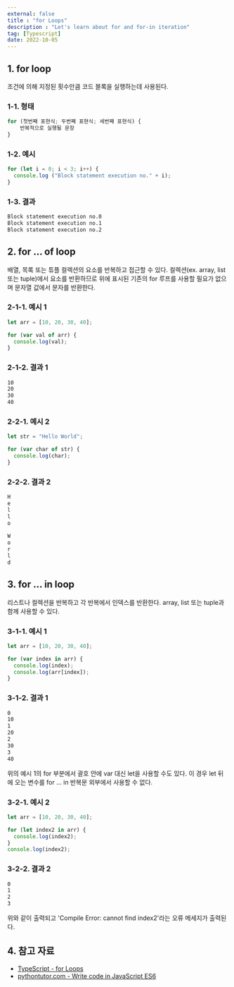 ```yaml
---
external: false
title : "for Loops"
description : "Let's learn about for and for-in iteration"
tag: [Typescript]
date: 2022-10-05
---
```


## 1. for loop

조건에 의해 지정된 횟수만큼 코드 블록을 실행하는데 사용된다.

### 1-1. 형태

```ts
for (첫번째 표현식; 두번째 표현식; 세번째 표현식) {
    반복적으로 실행될 문장
}
```

### 1-2. 예시

```ts
for (let i = 0; i < 3; i++) {
  console.log ("Block statement execution no." + i);
}
```

### 1-3. 결과

```bash
Block statement execution no.0
Block statement execution no.1
Block statement execution no.2
```

## 2. for ... of loop

배열, 목록 또는 튜플 컬렉션의 요소를 반복하고 접근할 수 있다.
컬렉션(ex. array, list 또는 tuple)에서 요소를 반환하므로 위에 표시된 기존의 for 루프를 사용할 필요가 없으며 문자열 값에서 문자를 반환한다.

### 2-1-1. 예시 1

```ts
let arr = [10, 20, 30, 40];

for (var val of arr) {
  console.log(val);
}
```

### 2-1-2. 결과 1

```bash
10
20
30
40
```

### 2-2-1. 예시 2

```ts
let str = "Hello World";

for (var char of str) {
  console.log(char);
}
```

### 2-2-2. 결과 2

```bash
H
e
l
l
o
 
W
o
r
l
d
```

## 3. for ... in loop

리스트나 컬렉션을 반복하고 각 반복에서 인덱스를 반환한다.
array, list 또는 tuple과 함께 사용할 수 있다.

### 3-1-1. 예시 1
  
```ts
let arr = [10, 20, 30, 40];

for (var index in arr) {
  console.log(index);
  console.log(arr[index]);
}
```

### 3-1-2. 결과 1

```bash
0
10
1
20
2
30
3
40
```

위의 예시 1의 for 부분에서 괄호 안에 var 대신 let을 사용할 수도 있다.
이 경우 let 뒤에 오는 변수를 for ... in 반복문 외부에서 사용할 수 없다.

### 3-2-1. 예시 2

```ts
let arr = [10, 20, 30, 40];

for (let index2 in arr) {
  console.log(index2);
}
console.log(index2);
```

### 3-2-2. 결과 2

```bash
0
1
2
3
```

위와 같이 출력되고 'Compile Error: cannot find index2'라는 오류 메세지가 출력된다.

## 4. 참고 자료

- [TypeScript - for Loops](https://www.tutorialsteacher.com/typescript/for-loop)
- [pythontutor.com - Write code in JavaScript ES6](https://pythontutor.com/visualize.html#mode=edit)
